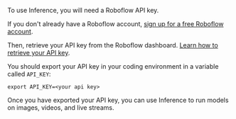 To use Inference, you will need a Roboflow API key.

If you don't already have a Roboflow account, [sign up for a free Roboflow account](https://app.roboflow.com). 

Then, retrieve your API key from the Roboflow dashboard. [Learn how to retrieve your API key](https://docs.roboflow.com/api-reference/authentication#retrieve-an-api-key).

You should export your API key in your coding environment in a variable called `API_KEY`:

```
export API_KEY=<your api key>
```

Once you have exported your API key, you can use Inference to run models on images, videos, and live streams.